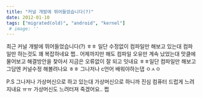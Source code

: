 ```yaml
---
title: "커널 개발에 뛰어들었습니다(?)"
date: 2012-01-10
tags: ["migrated(old)", "android", "kernel"]
 # image: ''
---
```


최근 커널 개발에 뛰어들었습니다(?) ㅎㅎ
일단 수정없이 컴파일만 해보고 있는대 컴파일만 하는것도 꽤 복잡하네요 쩝..
어제까지만 해도 컴파일 오유만 계속 났었는대 맛클에 물어보고 
해결방안을 찿아서 지금은 오류없이 잘 되고 잇내요 ㅎㅎ일단 컴파일만 해보고 그담엔 커널수정 해볼려나요 ㅎㅎ
그나저나 c언어 배워야하는댑 ㅇㅅㅇ

P.S 그나저나 가상머신으로 하고 있는대 가상머신으로 하니까 
진심 컴퓨터 드럽게 느려지내요 ㅠㅠ 가상머신도 느려터져 죽겠어요.. 쩝
